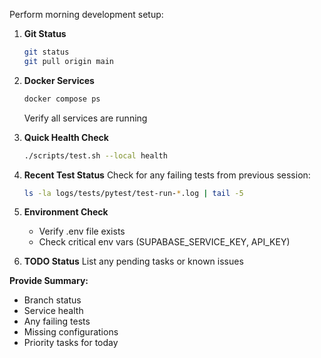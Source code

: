 Perform morning development setup:

1. **Git Status**
   ```bash
   git status
   git pull origin main
   ```

2. **Docker Services**
   ```bash
   docker compose ps
   ```
   Verify all services are running

3. **Quick Health Check**
   ```bash
   ./scripts/test.sh --local health
   ```

4. **Recent Test Status**
   Check for any failing tests from previous session:
   ```bash
   ls -la logs/tests/pytest/test-run-*.log | tail -5
   ```

5. **Environment Check**
   - Verify .env file exists
   - Check critical env vars (SUPABASE_SERVICE_KEY, API_KEY)

6. **TODO Status**
   List any pending tasks or known issues

**Provide Summary:**
- Branch status
- Service health
- Any failing tests
- Missing configurations
- Priority tasks for today